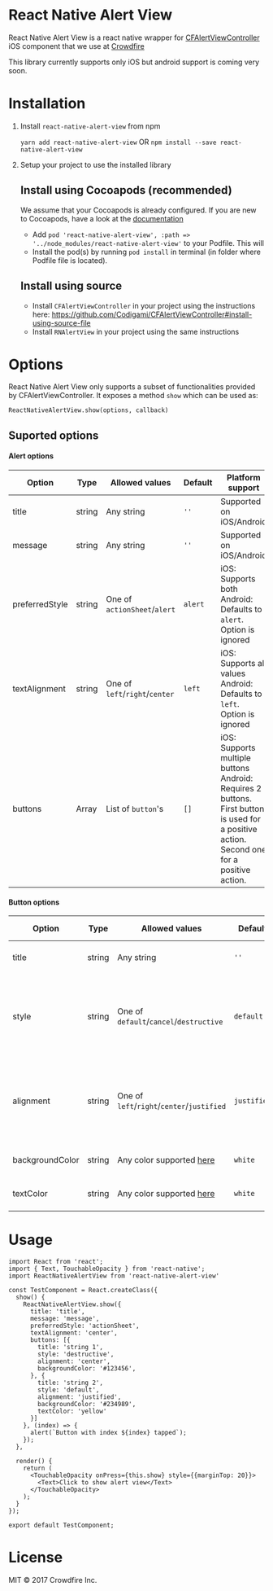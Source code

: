 # React Native Alert View

React Native Alert View is a react native wrapper for [CFAlertViewController](https://github.com/Codigami/CFAlertViewController) iOS component that we use at [Crowdfire](https://crowdfireapp.com)

This library currently supports only iOS but android support is coming very soon.


# Installation

1. Install `react-native-alert-view` from npm

    `yarn add react-native-alert-view` OR `npm install --save react-native-alert-view`

2. Setup your project to use the installed library

    ## Install using Cocoapods (recommended)

    We assume that your Cocoapods is already configured. If you are new to Cocoapods, have a look at the [documentation](https://guides.cocoapods.org/)

    - Add `pod 'react-native-alert-view', :path => '../node_modules/react-native-alert-view'` to your Podfile.
      This will 
    - Install the pod(s) by running `pod install` in terminal (in folder where Podfile file is located).

    ## Install using source

    - Install `CFAlertViewController` in your project using the instructions here: https://github.com/Codigami/CFAlertViewController#install-using-source-file
    - Install `RNAlertView` in your project using the same instructions


# Options

React Native Alert View only supports a subset of functionalities provided by CFAlertViewController. It exposes a method `show` which can be used as:

```
ReactNativeAlertView.show(options, callback)
```


## Suported options

#### Alert options

| Option         | Type   | Allowed values                             | Default | Platform support                                                                                                                          |
|----------------|--------|--------------------------------------------|---------|-------------------------------------------------------------------------------------------------------------------------------------------|
| title          | string | Any string                                 | `''`    | Supported on iOS/Android                                                                                                                  |
| message        | string | Any string                                 | `''`    | Supported on iOS/Android                                                                                                                  |
| preferredStyle | string | One of `actionSheet`/`alert`               | `alert` | iOS: Supports both Android: Defaults to `alert`. Option is ignored                                                                        |
| textAlignment  | string | One of `left`/`right`/`center`             | `left`  | iOS: Supports all values Android: Defaults to `left`. Option is ignored                                                                   |
| buttons        | Array  | List of `button`'s                         | `[]`    | iOS: Supports multiple buttons Android: Requires 2 buttons. First button is used for a positive action. Second one for a positive action. |

#### Button options

| Option          | Type   | Allowed values                                                                       | Default     | Platform support                                                             |
|-----------------|--------|--------------------------------------------------------------------------------------|-------------|------------------------------------------------------------------------------|
| title           | string | Any string                                                                           | `''`        | Supported on iOS/Android                                                     |
| style           | string | One of `default`/`cancel`/`destructive`                                             | `default`   | iOS: Supports all values Android: Defaults to `default`. Option is ignored   |
| alignment       | string | One of `left`/`right`/`center`/`justified`                                           | `justified` | iOS: Supports all values Android: Defaults to `justified`. Option is ignored |
| backgroundColor | string | Any color supported [here](https://facebook.github.io/react-native/docs/colors.html) | `white`     | Supported on iOS/Android                                                     |
| textColor       | string | Any color supported [here](https://facebook.github.io/react-native/docs/colors.html) | `white`     | Supported on iOS/Android                                                     |


# Usage 

```
import React from 'react';
import { Text, TouchableOpacity } from 'react-native';
import ReactNativeAlertView from 'react-native-alert-view'

const TestComponent = React.createClass({
  show() {
    ReactNativeAlertView.show({
      title: 'title',
      message: 'message',
      preferredStyle: 'actionSheet',
      textAlignment: 'center',
      buttons: [{
        title: 'string 1',
        style: 'destructive',
        alignment: 'center',
        backgroundColor: '#123456',
      }, {
        title: 'string 2',
        style: 'default',
        alignment: 'justified',
        backgroundColor: '#234989',
        textColor: 'yellow'
      }]
    }, (index) => {
      alert(`Button with index ${index} tapped`);
    });
  },

  render() {
    return (
      <TouchableOpacity onPress={this.show} style={{marginTop: 20}}>
        <Text>Click to show alert view</Text>
      </TouchableOpacity>
    );
  }
});

export default TestComponent;

```

# License

MIT © 2017 Crowdfire Inc.